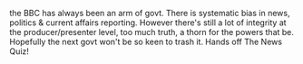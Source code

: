 the BBC has always been an arm of govt. There is systematic bias in news, politics & current affairs reporting. However there's still a lot of integrity at the producer/presenter level, too much truth, a thorn for the powers that be. Hopefully the next govt won't be so keen to trash it. Hands off The News Quiz!